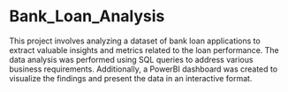 # Bank_Loan_Analysis
This project involves analyzing a dataset of bank loan applications to extract valuable insights and metrics related to the loan performance. The data analysis was performed using SQL queries to address various business requirements. Additionally, a PowerBI dashboard was created to visualize the findings and present the data in an interactive format.
